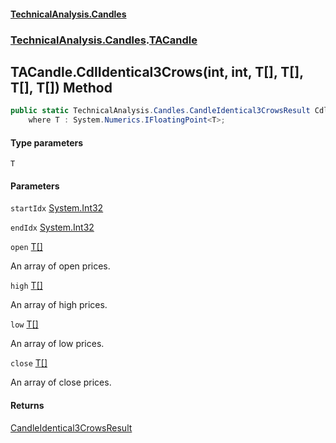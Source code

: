 #### [TechnicalAnalysis.Candles](TechnicalAnalysis.Candles.md 'TechnicalAnalysis.Candles')
### [TechnicalAnalysis.Candles](TechnicalAnalysis.Candles.md#TechnicalAnalysis.Candles 'TechnicalAnalysis.Candles').[TACandle](TACandle.md 'TechnicalAnalysis.Candles.TACandle')

## TACandle.CdlIdentical3Crows<T>(int, int, T[], T[], T[], T[]) Method

```csharp
public static TechnicalAnalysis.Candles.CandleIdentical3CrowsResult CdlIdentical3Crows<T>(int startIdx, int endIdx, T[] open, T[] high, T[] low, T[] close)
    where T : System.Numerics.IFloatingPoint<T>;
```
#### Type parameters

<a name='TechnicalAnalysis.Candles.TACandle.CdlIdentical3Crows_T_(int,int,T[],T[],T[],T[]).T'></a>

`T`
#### Parameters

<a name='TechnicalAnalysis.Candles.TACandle.CdlIdentical3Crows_T_(int,int,T[],T[],T[],T[]).startIdx'></a>

`startIdx` [System.Int32](https://docs.microsoft.com/en-us/dotnet/api/System.Int32 'System.Int32')

<a name='TechnicalAnalysis.Candles.TACandle.CdlIdentical3Crows_T_(int,int,T[],T[],T[],T[]).endIdx'></a>

`endIdx` [System.Int32](https://docs.microsoft.com/en-us/dotnet/api/System.Int32 'System.Int32')

<a name='TechnicalAnalysis.Candles.TACandle.CdlIdentical3Crows_T_(int,int,T[],T[],T[],T[]).open'></a>

`open` [T](TACandle.CdlIdentical3Crows_T_(int,int,T[],T[],T[],T[]).md#TechnicalAnalysis.Candles.TACandle.CdlIdentical3Crows_T_(int,int,T[],T[],T[],T[]).T 'TechnicalAnalysis.Candles.TACandle.CdlIdentical3Crows<T>(int, int, T[], T[], T[], T[]).T')[[]](https://docs.microsoft.com/en-us/dotnet/api/System.Array 'System.Array')

An array of open prices.

<a name='TechnicalAnalysis.Candles.TACandle.CdlIdentical3Crows_T_(int,int,T[],T[],T[],T[]).high'></a>

`high` [T](TACandle.CdlIdentical3Crows_T_(int,int,T[],T[],T[],T[]).md#TechnicalAnalysis.Candles.TACandle.CdlIdentical3Crows_T_(int,int,T[],T[],T[],T[]).T 'TechnicalAnalysis.Candles.TACandle.CdlIdentical3Crows<T>(int, int, T[], T[], T[], T[]).T')[[]](https://docs.microsoft.com/en-us/dotnet/api/System.Array 'System.Array')

An array of high prices.

<a name='TechnicalAnalysis.Candles.TACandle.CdlIdentical3Crows_T_(int,int,T[],T[],T[],T[]).low'></a>

`low` [T](TACandle.CdlIdentical3Crows_T_(int,int,T[],T[],T[],T[]).md#TechnicalAnalysis.Candles.TACandle.CdlIdentical3Crows_T_(int,int,T[],T[],T[],T[]).T 'TechnicalAnalysis.Candles.TACandle.CdlIdentical3Crows<T>(int, int, T[], T[], T[], T[]).T')[[]](https://docs.microsoft.com/en-us/dotnet/api/System.Array 'System.Array')

An array of low prices.

<a name='TechnicalAnalysis.Candles.TACandle.CdlIdentical3Crows_T_(int,int,T[],T[],T[],T[]).close'></a>

`close` [T](TACandle.CdlIdentical3Crows_T_(int,int,T[],T[],T[],T[]).md#TechnicalAnalysis.Candles.TACandle.CdlIdentical3Crows_T_(int,int,T[],T[],T[],T[]).T 'TechnicalAnalysis.Candles.TACandle.CdlIdentical3Crows<T>(int, int, T[], T[], T[], T[]).T')[[]](https://docs.microsoft.com/en-us/dotnet/api/System.Array 'System.Array')

An array of close prices.

#### Returns
[CandleIdentical3CrowsResult](CandleIdentical3CrowsResult.md 'TechnicalAnalysis.Candles.CandleIdentical3CrowsResult')